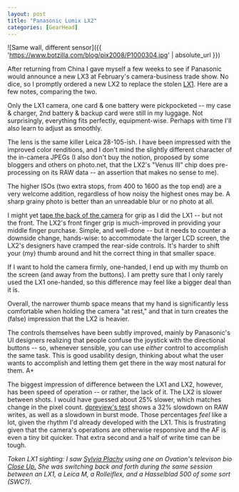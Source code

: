 ```yaml
---
layout: post
title: "Panasonic Lumix LX2"
categories: [GearHead]
---
```



![Same wall, different sensor]({{ 'https://www.botzilla.com/blog/pix2008/P1000304.jpg' | absolute_url }})


After returning from China I gave myself a few weeks to see if Panasonic would announce a new LX3 at February's camera-business trade show. No dice, so I promptly ordered a new LX2 to replace the stolen <a href="{{ site.baseurl }}{% post_url 2006-04-02-LX1 %}">LX1</a>. Here are a few notes, comparing the two.


<!--more-->
Only the LX1 camera, one card & one battery were pickpocketed -- my case & charger, 2nd battery & backup card were still in my luggage. Not surprisingly, everything fits perfectly, equipment-wise. Perhaps with time I'll also learn to adjust as smoothly.

The lens is the same killer Leica 28-105-ish. I have been impressed with the improved color renditions, and I don't mind the slightly different character of the in-camera JPEGs (I also don't buy the notion, proposed by some bloggers and others on photo.net, that the LX2's "Venus III" chip does pre-processing on its RAW data -- an assertion that makes no sense to me).

The higher ISOs (two extra stops, from 400 to 1600 as the top end) are a very welcome addition, regardless of how noisy the highest ones may be. A sharp grainy photo is better than an unreadable blur or no photo at all. 

I might yet <a href="{{ site.baseurl }}{% post_url 2006-04-26-Hacking-the-LX1 %}">tape the back of the camera</a> for grip as I did the LX1 -- but not the front. The LX2's front finger grip is much-improved in providing your middle finger purchase. Simple, and well-done -- but it needs to counter a downside change, hands-wise: to accommodate the larger LCD screen, the LX2's designers have cramped the rear-side controls. It's harder to shift your (my) thumb around and hit the correct thing in that smaller space.

If I want to hold the camera firmly, one-handed, I end up with my thumb on the screen (and away from the buttons). I am pretty sure that I only rarely used the LX1 one-handed, so this difference may feel like a bigger deal than it is.

Overall, the narrower thumb space means that my hand is significantly less comfortable when holding the camera "at rest," and that in turn creates the (false) impression that the LX2 is heavier.

The controls themselves have been subtly improved, mainly by Panasonic's UI designers realizing that people confuse the joystick with the directional buttons -- so, whenever sensible, you can use <i>either</i> control to accomplish the same task. This is good usability design, thinking about what the user wants to accomplish and letting them get there in the way most natural for them. A+

The biggest impression of difference between the LX1 and LX2, however, has been speed of operation -- or rather, the lack of it. The LX2 is slower between shots. I would have guessed about 25% slower, which matches change in the pixel count. <a href="http://www.dpreview.com/reviews/PanasonicLX2/page5.asp">dpreview's test</a> shows a 32% slowdown on RAW writes, as well as a slowdown in burst mode. Those percentages <i>feel</i> like a lot, given the rhythm I'd already developed with the LX1. This is frustrating given that the camera's operations are otherwise responsive and the AF is even a tiny bit quicker. That extra second and a half of write time can be tough.

<i>Token LX1 sighting: I saw <a href="http://en.wikipedia.org/wiki/Sylvia_Plachy">Sylvia Plachy</a> using one on Ovation's televison bio <a href="http://www.ovationtv.com/programs/programdetail.aspx?id=477&genre=3&subgenre=16&genre_name=art"><i>Close Up.</i></a> She was switching back and forth during the same session between an LX1, a Leica M, a Rolleiflex, and a Hasselblad 500 of some sort (SWC?).</i>
